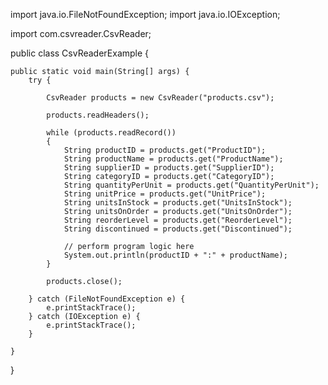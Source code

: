 import java.io.FileNotFoundException;
import java.io.IOException;

import com.csvreader.CsvReader;

public class CsvReaderExample {

	public static void main(String[] args) {
		try {
			
			CsvReader products = new CsvReader("products.csv");
		
			products.readHeaders();

			while (products.readRecord())
			{
				String productID = products.get("ProductID");
				String productName = products.get("ProductName");
				String supplierID = products.get("SupplierID");
				String categoryID = products.get("CategoryID");
				String quantityPerUnit = products.get("QuantityPerUnit");
				String unitPrice = products.get("UnitPrice");
				String unitsInStock = products.get("UnitsInStock");
				String unitsOnOrder = products.get("UnitsOnOrder");
				String reorderLevel = products.get("ReorderLevel");
				String discontinued = products.get("Discontinued");
				
				// perform program logic here
				System.out.println(productID + ":" + productName);
			}
	
			products.close();
			
		} catch (FileNotFoundException e) {
			e.printStackTrace();
		} catch (IOException e) {
			e.printStackTrace();
		}
		
	}

}